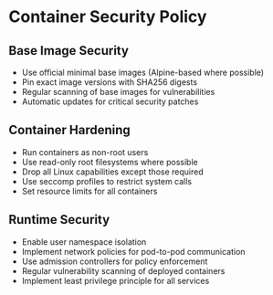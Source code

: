 # Container Security Policy

## Base Image Security

- Use official minimal base images (Alpine-based where possible)
- Pin exact image versions with SHA256 digests
- Regular scanning of base images for vulnerabilities
- Automatic updates for critical security patches

## Container Hardening

- Run containers as non-root users
- Use read-only root filesystems where possible
- Drop all Linux capabilities except those required
- Use seccomp profiles to restrict system calls
- Set resource limits for all containers

## Runtime Security

- Enable user namespace isolation
- Implement network policies for pod-to-pod communication
- Use admission controllers for policy enforcement
- Regular vulnerability scanning of deployed containers
- Implement least privilege principle for all services
